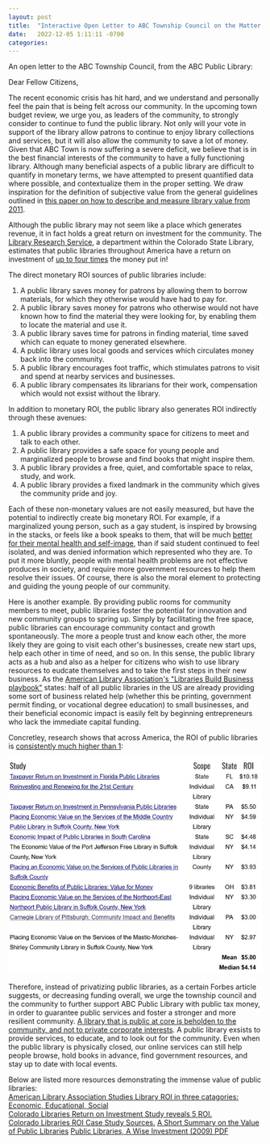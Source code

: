 ```yaml
---
layout: post
title:  "Interactive Open Letter to ABC Township Council on the Matter of Funding for ABC Public Library"
date:   2022-12-05 1:11:11 -0700
categories: 
---
```


An open letter to the ABC Township Council, from the ABC Public Library: 

Dear Fellow Citizens, 

The recent economic crisis has hit hard, and we understand and personally feel the pain that is being felt across our community. In the upcoming town budget review, we urge you, as leaders of the community, to strongly consider to continue to fund the public library. Not only will your vote in support of the library allow patrons to continue to enjoy library collections and services, but it will also allow the community to save a lot of money. Given that ABC Town is now suffering a severe deficit, we believe that is in the best financial interests of the community to have a fully functioning library. Although many beneficial aspects of a public library are difficult to quantify in monetary terms, we have attempted to present quantified data where possible, and contextualize them in the proper setting. We draw inspiration for the definition of subjective value from the general guidelines outlined in [this paper on how to describe and measure library value from 2011](https://journals.uic.edu/ojs/index.php/fm/article/download/3765/3074). 

Although the public library may not seem like a place which generates revenue, it in fact holds a great return on investment for the community. The [Library Research Service](https://www.lrs.org/about/), a department within the Colorado State Library, estimates that public libraries throughout America have a return on investment of [up to four times](https://www.lrs.org/2020/02/19/how-much-is-your-library-worth/) the money put in! 

The direct monetary ROI sources of public libraries include:  
1. A public library saves money for patrons by allowing them to borrow materials, for which they otherwise would have had to pay for.   
2. A public library saves money for patrons who otherwise would not have known how to find the material they were looking for, by enabling them to locate the material and use it.   
3. A public library saves time for patrons in finding material, time saved which can equate to money generated elsewhere.   
4. A public library uses local goods and services which circulates money back into the community.   
5. A public library encourages foot traffic, which stimulates patrons to visit and spend at nearby services and businesses.   
6. A public library compensates its librarians for their work, compensation which would not exsist without the library.   

In addition to monetary ROI, the public library also generates ROI indirectly through these avenues:  
1. A public library provides a community space for citizens to meet and talk to each other.   
2. A public library provides a safe space for young people and marginalized people to browse and find books that might inspire them.   
3. A public library provides a free, quiet, and comfortable space to relax, study, and work.   
4. A public library provides a fixed landmark in the community which gives the community pride and joy.   

Each of these non-monetary values are not easily measured, but have the potential to indirectly create big monetary ROI. For example, if a marginalized young person, such as a gay student, is inspired by browsing in the stacks, or feels like a book speaks to them, that will be much [better for their mental health and self-image](https://www.ifla.org/files/assets/hq/topics/libraries-development/documents/how_libraries_provide_safe_spaces_to_all_youth.pdf), than if said student continued to feel isolated, and was denied information which represented who they are. To put it more bluntly, people with mental health problems are not effective produces in society, and require more government resources to help them resolve their issues. Of course, there is also the moral element to protecting and guiding the young people of our community. 

Here is another example. By providing public rooms for community members to meet, public libraries foster the potential for innovation and new community groups to spring up. Simply by facilitating the free space, public libraries can encourage community contact and growth spontaneously. The more a people trust and know each other, the more likely they are going to visit each other's businesses, create new start ups, help each other in time of need, and so on. In this sense, the public library acts as a hub and also as a helper for citizens who wish to use library resources to eudcate themselves and to take the first steps in their new business. As the [American Library Association's "Libraries Build Business playbook"](https://www.ala.org/advocacy/sites/ala.org.advocacy/files/content/Workforce/LBB_Playbook_web_013122.pdf) states: half of all public libraries in the US are already providing some sort of business related help (whether this be printing, government permit finding, or vocational degree education) to small businesses, and their beneficial economic impact is easily felt by beginning entrepreneurs who lack the immediate capital funding.  

Concretley, research shows that across America, the ROI of public libraries is [consistently much higher than 1](https://www.lrs.org/data-tools/public-libraries/return-on-investment/recent-studies/):

![ROI across major US states](/assets/586libraryROI1.jpeg)

Therefore, instead of privatizing public libraries, as a certain Forbes article suggests, or decreasing funding overall, we urge the township council and the community to further support ABC Public Library with public tax money, in order to guarantee public services and foster a stronger and more resilient community. [A library that is public at core is beholden to the community, and not to private corporate interests](https://berryvillelibrary.org/the-value-of-public-libraries/). A public library exsists to provide services, to educate, and to look out for the community. Even when the public library is physically closed, our online services can still help people browse, hold books in advance, find government resources, and stay up to date with local events. 


Below are listed more resources demonstrating the immense value of public libraries:  
[American Library Association Studies Library ROI in three catagories: Economic, Educational, Social](https://www.ala.org/tools/research/librariesmatter/category/general-economic-impact)  
[Colorado Libraries Return on Investment Study reveals 5 ROI.](https://www.lrs.org/fast-facts-reports/colorado-libraries-return-on-investment-5-to-1/)  
[Colorado Libraries ROI Case Study Sources.](https://www.lrs.org/data-tools/public-libraries/return-on-investment/)
[A Short Summary on the Value of Public Libraries](https://berryvillelibrary.org/the-value-of-public-libraries/)
[Public Libraries, A Wise Investment (2009) PDF](https://www.lrs.org/documents/closer_look/roi.pdf)


